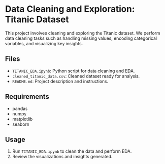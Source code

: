 # Data Cleaning and Exploration: Titanic Dataset

This project involves cleaning and exploring the Titanic dataset. We perform data cleaning tasks such as handling missing values, encoding categorical variables, and visualizing key insights.

## Files
- `TITANIC_EDA.ipynb`: Python script for data cleaning and EDA.
- `cleaned_titanic_data.csv`: Cleaned dataset ready for analysis.
- `README.md`: Project description and instructions.

## Requirements
- pandas
- numpy
- matplotlib
- seaborn

## Usage
1. Run `TITANIC_EDA.ipynb` to clean the data and perform EDA.
2. Review the visualizations and insights generated.

